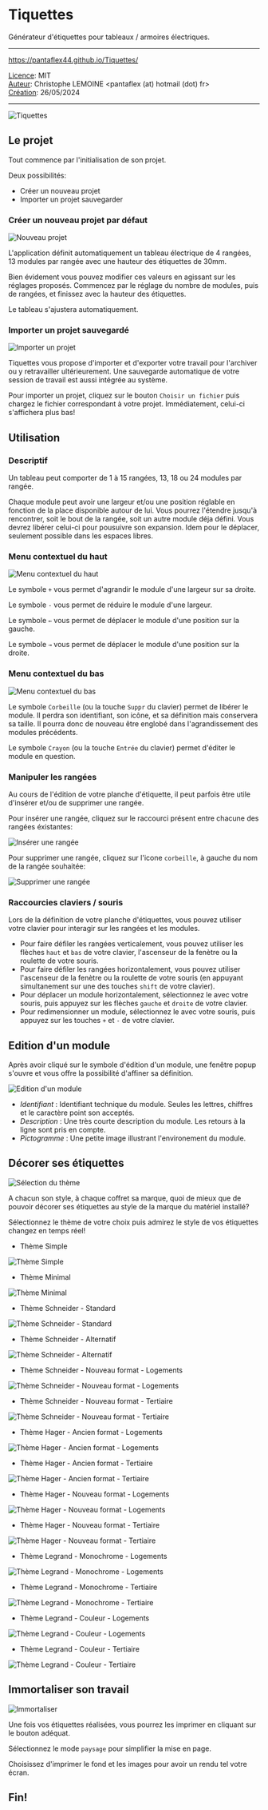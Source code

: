 # Tiquettes

Générateur d'étiquettes pour tableaux / armoires électriques.

---

https://pantaflex44.github.io/Tiquettes/


<u>Licence</u>: MIT<br />
<u>Auteur</u>: Christophe LEMOINE <pantaflex (at) hotmail (dot) fr><br />
<u>Création</u>: 26/05/2024<br />

---

![Tiquettes](docs/_sample.png)

## Le projet

Tout commence par l'initialisation de son projet.

Deux possibilités:

- Créer un nouveau projet
- Importer un projet sauvegarder


### Créer un nouveau projet par défaut

![Nouveau projet](docs/_new_project.png)

L'application définit automatiquement un tableau électrique de 4 rangées, 13 modules par rangée avec une hauteur des étiquettes de 30mm.

Bien évidement vous pouvez modifier ces valeurs en agissant sur les réglages proposés. Commencez par le réglage du nombre de modules, puis de rangées, et finissez avec la hauteur des étiquettes.

Le tableau s'ajustera automatiquement.

### Importer un projet sauvegardé

![Importer un projet](docs/_import.png)

Tiquettes vous propose d'importer et d'exporter votre travail pour l'archiver ou y retravailler ultérieurement. Une sauvegarde automatique de votre session de travail est aussi intégrée au système.

Pour importer un projet, cliquez sur le bouton ```Choisir un fichier``` puis chargez le fichier correspondant à votre projet. Immédiatement, celui-ci s'affichera plus bas!

## Utilisation

### Descriptif

Un tableau peut comporter de 1 à 15 rangées, 13, 18 ou 24 modules par rangée.

Chaque module peut avoir une largeur et/ou une position réglable en fonction de la place disponible autour de lui. Vous pourrez l'étendre jusqu'à rencontrer, soit le bout de la rangée, soit un autre module déja défini. Vous devrez libérer celui-ci pour pousuivre son expansion. Idem pour le déplacer, seulement possible dans les espaces libres.

### Menu contextuel du haut

![Menu contextuel du haut](docs/_top.png)

Le symbole ```+``` vous permet d'agrandir le module d'une largeur sur sa droite.

Le symbole ```-``` vous permet de réduire le module d'une largeur.

Le symbole ```←``` vous permet de déplacer le module d'une position sur la gauche.

Le symbole ```→``` vous permet de déplacer le module d'une position sur la droite.

### Menu contextuel du bas

![Menu contextuel du bas](docs/_bottom.png)

Le symbole ```Corbeille``` (ou la touche ```Suppr``` du clavier) permet de libérer le module. Il perdra son identifiant, son icône, et sa définition mais conservera sa taille. Il pourra donc de nouveau être englobé dans l'agrandissement des modules précédents.

Le symbole ```Crayon``` (ou la touche ```Entrée``` du clavier) permet d'éditer le module en question.

### Manipuler les rangées

Au cours de l'édition de votre planche d'étiquette, il peut parfois être utile d'insérer et/ou de supprimer une rangée.

Pour insérer une rangée, cliquez sur le raccourci présent entre chacune des rangées éxistantes:

![Insérer une rangée](docs/_add_row.png)

Pour supprimer une rangée, cliquez sur l'icone ```corbeille```, à gauche du nom de la rangée souhaitée:

![Supprimer une rangée](docs/_delete_row.png)


### Raccourcies claviers / souris

Lors de la définition de votre planche d'étiquettes, vous pouvez utiliser votre clavier pour interagir sur les rangées et les modules.

- Pour faire défiler les rangées verticalement, vous pouvez utiliser les flèches ```haut``` et ```bas``` de votre clavier, l'ascenseur de la fenètre ou la roulette de votre souris.
- Pour faire défiler les rangées horizontalement, vous pouvez utiliser l'ascenseur de la fenètre ou la roulette de votre souris (en appuyant simultanement sur une des touches ```shift``` de votre clavier).
- Pour déplacer un module horizontalement, sélectionnez le avec votre souris, puis appuyez sur les flèches ```gauche``` et ```droite``` de votre clavier.
- Pour redimensionner un module, sélectionnez le avec votre souris, puis appuyez sur les touches ```+``` et ```-``` de votre clavier.


## Edition d'un module

Après avoir cliqué sur le symbole d'édition d'un module, une fenêtre popup s'ouvre et vous offre la possibilité d'affiner sa définition.

![Edition d'un module](docs/_popup.png)

- *Identifiant* : Identifiant technique du module. Seules les lettres, chiffres et le caractère point son acceptés.
- *Description* : Une très courte description du module. Les retours à la ligne sont pris en compte.
- *Pictogramme* : Une petite image illustrant l'environement du module.

## Décorer ses étiquettes

![Sélection du thème](docs/_theme_selector.png)

A chacun son style, à chaque coffret sa marque, quoi de mieux que de pouvoir décorer ses étiquettes au style de la marque du matériel installé?

Sélectionnez le thème de votre choix puis admirez le style de vos étiquettes changez en temps réel!

- Thème Simple

![Thème Simple](docs/_theme_simple.png)

- Thème Minimal

![Thème Minimal](docs/_theme_minimal.png)

- Thème Schneider - Standard

![Thème Schneider - Standard](docs/_theme_schn_std.png)

- Thème Schneider - Alternatif

![Thème Schneider - Alternatif](docs/_theme_schn_alt.png)

- Thème Schneider - Nouveau format - Logements

![Thème Schneider - Nouveau format - Logements](docs/_theme_schn_lgt.png)

- Thème Schneider - Nouveau format - Tertiaire

![Thème Schneider - Nouveau format - Tertiaire](docs/_theme_schn_ter.png)

- Thème Hager - Ancien format - Logements

![Thème Hager - Ancien format - Logements](docs/_theme_hgr_algt.png)

- Thème Hager - Ancien format - Tertiaire

![Thème Hager - Ancien format - Tertiaire](docs/_theme_hgr_ater.png)

- Thème Hager - Nouveau format - Logements

![Thème Hager - Nouveau format - Logements](docs/_theme_hgr_nlgt.png)

- Thème Hager - Nouveau format - Tertiaire

![Thème Hager - Nouveau format - Tertiaire](docs/_theme_hgr_nter.png)

- Thème Legrand - Monochrome - Logements

![Thème Legrand - Monochrome - Logements](docs/_theme_lgd_mlgt.png)

- Thème Legrand - Monochrome - Tertiaire

![Thème Legrand - Monochrome - Tertiaire](docs/_theme_lgd_mter.png)

- Thème Legrand - Couleur - Logements

![Thème Legrand - Couleur - Logements](docs/_theme_lgd_clgt.png)

- Thème Legrand - Couleur - Tertiaire

![Thème Legrand - Couleur - Tertiaire](docs/_theme_lgd_cter.png)

## Immortaliser son travail

![Immortaliser](docs/_actions.png)

Une fois vos étiquettes réalisées, vous pourrez les imprimer en cliquant sur le bouton adéquat.

Sélectionnez le mode ```paysage``` pour simplifier la mise en page.

Choisissez d'imprimer le fond et les images pour avoir un rendu tel votre écran.

## Fin!